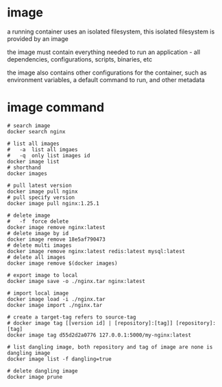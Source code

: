 # image

a running container uses an isolated filesystem, this isolated filesystem is provided by an image

the image must contain everything needed to run an application - all dependencies, configurations, scripts, binaries, etc

the image also contains other configurations for the container, such as environment variables, a default command to run, and other metadata

# image command

```shell
# search image
docker search nginx

# list all images
#   -a  list all imgaes
#   -q  only list images id
docker image list
# shorthand
docker images

# pull latest version
docker image pull nginx
# pull specify version
docker image pull nginx:1.25.1

# delete image
#   -f  force delete
docker image remove nginx:latest
# delete image by id
docker image remove 18e5af790473
# delete multi images
docker image remove nginx:latest redis:latest mysql:latest
# delete all images
docker image remove $(docker images)

# export image to local
docker image save -o ./nginx.tar nginx:latest

# import local image
docker image load -i ./nginx.tar
docker image import ./nginx.tar

# create a target-tag refers to source-tag
# docker image tag [[version id] | [repository]:[tag]] [repository]:[tag]
docker image tag d55d2d2a0776 127.0.0.1:5000/my-nginx:latest

# list dangling image, both repository and tag of image are none is dangling image
docker image list -f dangling=true

# delete dangling image
docker image prune
```
